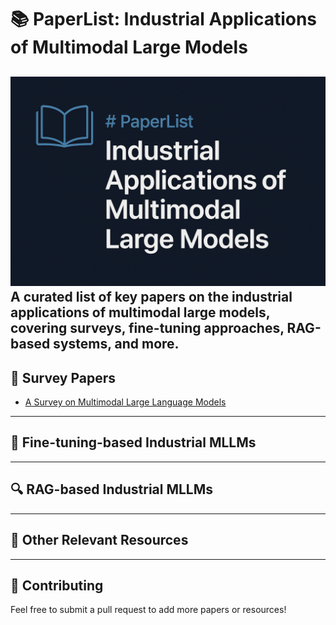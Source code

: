 # 📚 PaperList: Industrial Applications of Multimodal Large Models

![Banner](cover.png)
A curated list of key papers on the industrial applications of multimodal large models, covering surveys, fine-tuning approaches, RAG-based systems, and more.
---

## 📖 Survey Papers

- [A Survey on Multimodal Large Language Models](https://arxiv.org/abs/2306.13549)


---

## 🔧 Fine-tuning-based Industrial MLLMs



---

## 🔍 RAG-based Industrial MLLMs



---

## 📌 Other Relevant Resources



---

## 🤝 Contributing

Feel free to submit a pull request to add more papers or resources!


